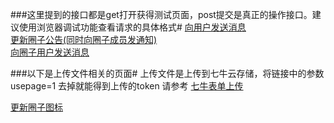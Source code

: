 ###这里提到的接口都是get打开获得测试页面，post提交是真正的操作接口。建议使用浏览器调试功能查看请求的具体格式#
<a href="/operational_background/SendMessageToUser">向用户发送消息</a><br />
<a href="/operational_background/UpdateCircleBoard">更新圈子公告(同时向圈子成员发通知)</a><br />
<a href="/operational_background/SendMessageToCircleUser">向圈子用户发送消息</a><br />

###以下是上传文件相关的页面#
上传文件是上传到七牛云存储，将链接中的参数 usepage=1 去掉就能得到上传的token
请参考 <a href="http://developer.qiniu.com/docs/v6/api/overview/up/form-upload.html">七牛表单上传</a>

<a href="/operational_background/CircleIcon?usepage=1">更新圈子图标</a>